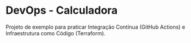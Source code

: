 # DevOps - Calculadora

Projeto de exemplo para praticar Integração Contínua (GitHub Actions) e Infraestrutura como Código (Terraform).